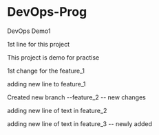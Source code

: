 # DevOps-Prog
DevOps Demo1

1st line for this project

This project is demo for practise

1st change for the feature_1

adding new line to feature_1

Created new branch --feature_2 -- new changes

adding new line of text in feature_2

adding new line of text in feature_3 -- newly added